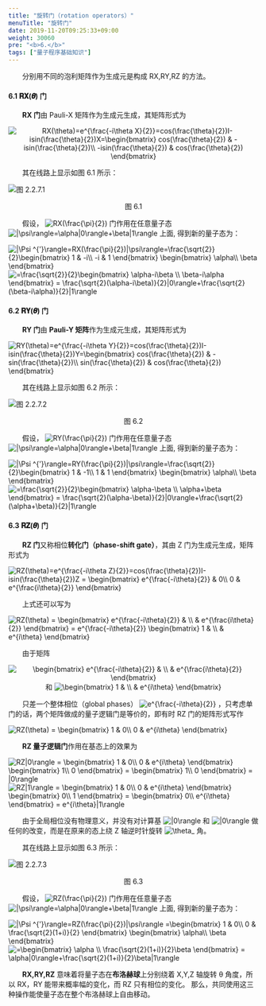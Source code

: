 ```yaml
---
title: "旋转门（rotation operators）"
menuTitle: "旋转门"
date: 2019-11-20T09:25:33+09:00
weight: 30060
pre: "<b>6.</b>"
tags: ["量子程序基础知识"]
---
```


&emsp;&emsp;分别用不同的泡利矩阵作为生成元是构成 RX,RY,RZ 的方法。

#### 6.1 𝐑𝐗(𝜽) 门

&emsp;&emsp;**RX 门**由 Pauli-X 矩阵作为生成元生成，其矩阵形式为

<div align=center>
<img src="https://latex.codecogs.com/gif.latex?\inline&space;\dpi{150}&space;RX(\theta)=e^{\frac{-i\theta&space;X}{2}}=cos(\frac{\theta}{2})I-isin(\frac{\theta}{2})X=\begin{bmatrix}&space;cos(\frac{\theta}{2})&space;&&space;-isin(\frac{\theta}{2})\\&space;-isin(\frac{\theta}{2})&space;&&space;cos(\frac{\theta}{2})&space;\end{bmatrix}" title="RX(\theta)=e^{\frac{-i\theta X}{2}}=cos(\frac{\theta}{2})I-isin(\frac{\theta}{2})X=\begin{bmatrix} cos(\frac{\theta}{2}) & -isin(\frac{\theta}{2})\\ -isin(\frac{\theta}{2}) & cos(\frac{\theta}{2}) \end{bmatrix}" />
</div>

&emsp;&emsp;其在线路上显示如图 6.1 所示：

![图 2.2.7.1](/images/图%202.2.7.1.png)

<div align=center>图 6.1</div>

&emsp;&emsp;假设，
<img src="https://latex.codecogs.com/gif.latex?\inline&space;\dpi{120}&space;RX(\frac{\pi}{2})" title="RX(\frac{\pi}{2})" style="margin: auto; display: inline;"/>
门作用在任意量子态
<img src="https://latex.codecogs.com/gif.latex?\inline&space;\dpi{120}&space;|\psi\rangle=\alpha|0\rangle&plus;\beta|1\rangle" title="|\psi\rangle=\alpha|0\rangle+\beta|1\rangle" style="margin: auto; display: inline;"/>
上面, 得到新的量子态为：

<img src="https://latex.codecogs.com/gif.latex?\inline&space;\dpi{150}&space;|\Psi&space;^{'}\rangle=RX(\frac{\pi}{2})|\psi\rangle=\frac{\sqrt{2}}{2}\begin{bmatrix}&space;1&space;&&space;-i\\&space;-i&space;&&space;1&space;\end{bmatrix}&space;\begin{bmatrix}&space;\alpha\\&space;\beta&space;\end{bmatrix}" title="|\Psi ^{'}\rangle=RX(\frac{\pi}{2})|\psi\rangle=\frac{\sqrt{2}}{2}\begin{bmatrix} 1 & -i\\ -i & 1 \end{bmatrix} \begin{bmatrix} \alpha\\ \beta \end{bmatrix}" />
<img src="https://latex.codecogs.com/gif.latex?\inline&space;\dpi{150}&space;=\frac{\sqrt{2}}{2}\begin{bmatrix}&space;\alpha-i\beta&space;\\&space;\beta-i\alpha&space;\end{bmatrix}&space;=&space;\frac{\sqrt{2}(\alpha-i\beta)}{2}|0\rangle&plus;\frac{\sqrt{2}(\beta-i\alpha)}{2}|1\rangle" title="=\frac{\sqrt{2}}{2}\begin{bmatrix} \alpha-i\beta \\ \beta-i\alpha \end{bmatrix} = \frac{\sqrt{2}(\alpha-i\beta)}{2}|0\rangle+\frac{\sqrt{2}(\beta-i\alpha)}{2}|1\rangle" />

#### 6.2 𝐑𝐘(𝜽) 门

&emsp;&emsp;**RY 门**由 **Pauli-Y 矩阵**作为生成元生成，其矩阵形式为

<img src="https://latex.codecogs.com/gif.latex?\inline&space;\dpi{150}&space;RY(\theta)=e^{\frac{-i\theta&space;Y}{2}}=cos(\frac{\theta}{2})I-isin(\frac{\theta}{2})Y=\begin{bmatrix}&space;cos(\frac{\theta}{2})&space;&&space;-sin(\frac{\theta}{2})\\&space;sin(\frac{\theta}{2})&space;&&space;cos(\frac{\theta}{2})&space;\end{bmatrix}" title="RY(\theta)=e^{\frac{-i\theta Y}{2}}=cos(\frac{\theta}{2})I-isin(\frac{\theta}{2})Y=\begin{bmatrix} cos(\frac{\theta}{2}) & -sin(\frac{\theta}{2})\\ sin(\frac{\theta}{2}) & cos(\frac{\theta}{2}) \end{bmatrix}" />

&emsp;&emsp;其在线路上显示如图 6.2 所示：

![图 2.2.7.2](/images/图%202.2.7.2.png)

<div align=center>图 6.2</div>

&emsp;&emsp;假设，
<img src="https://latex.codecogs.com/gif.latex?\inline&space;\dpi{120}&space;RY(\frac{\pi}{2})" title="RY(\frac{\pi}{2})" style="margin: auto; display: inline;"/>
门作用在任意量子态
<img src="https://latex.codecogs.com/gif.latex?\inline&space;\dpi{120}&space;|\psi\rangle=\alpha|0\rangle&plus;\beta|1\rangle" title="|\psi\rangle=\alpha|0\rangle+\beta|1\rangle" style="margin: auto; display: inline;"/>
上面, 得到新的量子态为：

<img src="https://latex.codecogs.com/gif.latex?\inline&space;\dpi{150}&space;|\Psi&space;^{'}\rangle=RY(\frac{\pi}{2})|\psi\rangle=\frac{\sqrt{2}}{2}\begin{bmatrix}&space;1&space;&&space;-1\\&space;1&space;&&space;1&space;\end{bmatrix}&space;\begin{bmatrix}&space;\alpha\\&space;\beta&space;\end{bmatrix}" title="|\Psi ^{'}\rangle=RY(\frac{\pi}{2})|\psi\rangle=\frac{\sqrt{2}}{2}\begin{bmatrix} 1 & -1\\ 1 & 1 \end{bmatrix} \begin{bmatrix} \alpha\\ \beta \end{bmatrix}" />
<img src="https://latex.codecogs.com/gif.latex?\inline&space;\dpi{150}&space;=\frac{\sqrt{2}}{2}\begin{bmatrix}&space;\alpha-\beta&space;\\&space;\alpha&plus;\beta&space;\end{bmatrix}&space;=&space;\frac{\sqrt{2}(\alpha-\beta)}{2}|0\rangle&plus;\frac{\sqrt{2}(\alpha&plus;\beta)}{2}|1\rangle" title="=\frac{\sqrt{2}}{2}\begin{bmatrix} \alpha-\beta \\ \alpha+\beta \end{bmatrix} = \frac{\sqrt{2}(\alpha-\beta)}{2}|0\rangle+\frac{\sqrt{2}(\alpha+\beta)}{2}|1\rangle" />

#### 6.3 𝐑𝐙(𝜽) 门

&emsp;&emsp;**RZ 门**又称相位**转化门（phase-shift gate）**，其由 Z 门为生成元生成，矩阵形式为

<img src="https://latex.codecogs.com/gif.latex?\inline&space;\dpi{150}&space;RZ(\theta)=e^{\frac{-i\theta&space;Z}{2}}=cos(\frac{\theta}{2})I-isin(\frac{\theta}{2})Z&space;=&space;\begin{bmatrix}&space;e^{\frac{-i\theta}{2}}&space;&&space;0\\&space;0&space;&&space;e^{\frac{i\theta}{2}}&space;\end{bmatrix}" title="RZ(\theta)=e^{\frac{-i\theta Z}{2}}=cos(\frac{\theta}{2})I-isin(\frac{\theta}{2})Z = \begin{bmatrix} e^{\frac{-i\theta}{2}} & 0\\ 0 & e^{\frac{i\theta}{2}} \end{bmatrix}" />

&emsp;&emsp;上式还可以写为

<img src="https://latex.codecogs.com/gif.latex?\inline&space;\dpi{150}&space;RZ(\theta)&space;=&space;\begin{bmatrix}&space;e^{\frac{-i\theta}{2}}&space;&&space;\\&space;&&space;e^{\frac{i\theta}{2}}&space;\end{bmatrix}&space;=&space;e^{\frac{-i\theta}{2}}&space;\begin{bmatrix}&space;1&space;&&space;\\&space;&&space;e^{i\theta}&space;\end{bmatrix}" title="RZ(\theta) = \begin{bmatrix} e^{\frac{-i\theta}{2}} & \\ & e^{\frac{i\theta}{2}} \end{bmatrix} = e^{\frac{-i\theta}{2}} \begin{bmatrix} 1 & \\ & e^{i\theta} \end{bmatrix}" />

&emsp;&emsp;由于矩阵

<div align=center>
<img src="https://latex.codecogs.com/gif.latex?\inline&space;\dpi{150}&space;\begin{bmatrix}&space;e^{\frac{-i\theta}{2}}&space;&&space;\\&space;&&space;e^{\frac{i\theta}{2}}&space;\end{bmatrix}" title="\begin{bmatrix} e^{\frac{-i\theta}{2}} & \\ & e^{\frac{i\theta}{2}} \end{bmatrix}" />
和
<img src="https://latex.codecogs.com/gif.latex?\inline&space;\dpi{150}&space;\begin{bmatrix}&space;1&space;&&space;\\&space;&&space;e^{i\theta}&space;\end{bmatrix}" title="\begin{bmatrix} 1 & \\ & e^{i\theta} \end{bmatrix}" />
</div>

&emsp;&emsp;只差一个整体相位（global phases）
<img src="https://latex.codecogs.com/gif.latex?\inline&space;\dpi{120}&space;e^{\frac{-i\theta}{2}}" title="e^{\frac{-i\theta}{2}}" style="margin: auto; display: inline;"/>
，只考虑单门的话，两个矩阵做成的量子逻辑门是等价的，即有时 RZ 门的矩阵形式写作

<img src="https://latex.codecogs.com/gif.latex?\inline&space;\dpi{150}&space;RZ(\theta)&space;=&space;\begin{bmatrix}&space;1&space;&&space;0\\&space;0&space;&&space;e^{i\theta}&space;\end{bmatrix}" title="RZ(\theta) = \begin{bmatrix} 1 & 0\\ 0 & e^{i\theta} \end{bmatrix}" />

&emsp;&emsp;**RZ 量子逻辑门**作用在基态上的效果为

<img src="https://latex.codecogs.com/gif.latex?\inline&space;\dpi{150}&space;RZ|0\rangle&space;=&space;\begin{bmatrix}&space;1&space;&&space;0\\&space;0&space;&&space;e^{i\theta}&space;\end{bmatrix}&space;\begin{bmatrix}&space;1\\&space;0&space;\end{bmatrix}&space;=&space;\begin{bmatrix}&space;1\\&space;0&space;\end{bmatrix}&space;=&space;|0\rangle" title="RZ|0\rangle = \begin{bmatrix} 1 & 0\\ 0 & e^{i\theta} \end{bmatrix} \begin{bmatrix} 1\\ 0 \end{bmatrix} = \begin{bmatrix} 1\\ 0 \end{bmatrix} = |0\rangle" />

<img src="https://latex.codecogs.com/gif.latex?\inline&space;\dpi{150}&space;RZ|1\rangle&space;=&space;\begin{bmatrix}&space;1&space;&&space;0\\&space;0&space;&&space;e^{i\theta}&space;\end{bmatrix}&space;\begin{bmatrix}&space;0\\&space;1&space;\end{bmatrix}&space;=&space;\begin{bmatrix}&space;0\\&space;e^{i\theta}&space;\end{bmatrix}&space;=&space;e^{i\theta}|1\rangle" title="RZ|1\rangle = \begin{bmatrix} 1 & 0\\ 0 & e^{i\theta} \end{bmatrix} \begin{bmatrix} 0\\ 1 \end{bmatrix} = \begin{bmatrix} 0\\ e^{i\theta} \end{bmatrix} = e^{i\theta}|1\rangle" />

&emsp;&emsp;由于全局相位没有物理意义，并没有对计算基
<img src="https://latex.codecogs.com/gif.latex?\inline&space;\dpi{120}&space;|0\rangle" title="|0\rangle" style="margin: auto; display: inline;"/>
和
<img src="https://latex.codecogs.com/gif.latex?\inline&space;\dpi{120}&space;|0\rangle" title="|0\rangle" style="margin: auto; display: inline;"/>
做任何的改变，而是在原来的态上绕 Z 轴逆时针旋转
<img src="https://latex.codecogs.com/gif.latex?\inline&space;\dpi{120}&space;\theta_" title="\theta_" style="margin: auto; display: inline;"/>
角。

&emsp;&emsp;其在线路上显示如图 6.3 所示：

![图 2.2.7.3](/images/图%202.2.7.3.png)

<div align=center>图 6.3</div>

&emsp;&emsp;假设，
<img src="https://latex.codecogs.com/gif.latex?\inline&space;\dpi{120}&space;RZ(\frac{\pi}{2})" title="RZ(\frac{\pi}{2})" style="margin: auto; display: inline;"/>
门作用在任意量子态
<img src="https://latex.codecogs.com/gif.latex?\inline&space;\dpi{120}&space;|\psi\rangle=\alpha|0\rangle&plus;\beta|1\rangle" title="|\psi\rangle=\alpha|0\rangle+\beta|1\rangle" style="margin: auto; display: inline;"/>
上面, 得到新的量子态为：

<img src="https://latex.codecogs.com/gif.latex?\inline&space;\dpi{150}&space;|\Psi&space;^{'}\rangle=RZ(\frac{\pi}{2})|\psi\rangle&space;=\begin{bmatrix}&space;1&space;&&space;0\\&space;0&space;&&space;\frac{\sqrt{2}(1&plus;i)}{2}&space;\end{bmatrix}&space;\begin{bmatrix}&space;\alpha\\&space;\beta&space;\end{bmatrix}" title="|\Psi ^{'}\rangle=RZ(\frac{\pi}{2})|\psi\rangle =\begin{bmatrix} 1 & 0\\ 0 & \frac{\sqrt{2}(1+i)}{2} \end{bmatrix} \begin{bmatrix} \alpha\\ \beta \end{bmatrix}" />
<img src="https://latex.codecogs.com/gif.latex?\inline&space;\dpi{150}&space;=\begin{bmatrix}&space;\alpha&space;\\&space;\frac{\sqrt{2}(1&plus;i)}{2}\beta&space;\end{bmatrix}&space;=&space;\alpha|0\rangle&plus;\frac{\sqrt{2}(1&plus;i)}{2}\beta|1\rangle" title="=\begin{bmatrix} \alpha \\ \frac{\sqrt{2}(1+i)}{2}\beta \end{bmatrix} = \alpha|0\rangle+\frac{\sqrt{2}(1+i)}{2}\beta|1\rangle" />

&emsp;&emsp;**RX,RY,RZ** 意味着将量子态在**布洛赫球**上分别绕着 X,Y,Z 轴旋转 θ 角度，所以 RX，RY 能带来概率幅的变化，而 RZ 只有相位的变化。
那么，共同使用这三种操作能使量子态在整个布洛赫球上自由移动。